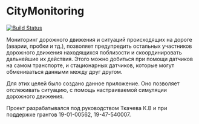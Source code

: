 # CityMonitoring

[![Build Status](https://travis-ci.org/joemccann/dillinger.svg?branch=master)](https://travis-ci.org/joemccann/dillinger)


Мониторинг дорожного движения и ситуаций происходящих на дороге (аварии, пробки и тд.), позволяет предупредить остальных участников дорожного движения находящихся поблизости и скоординировать дальнейшие их действия.
Этого можно добиться при помощи датчиков на самом транспорте, и стационарных датчиков, которые могут обмениваться данными между друг другом.

Для этих целей было создано данное приложение. Оно позволяет отслеживать ситуацию, с помощь настраиваемой симуляции дорожного движения.

Проект разрабатывался под руководством Ткачева К.В и при поддержке грантов  19-01-00562, 19-47-540007.
